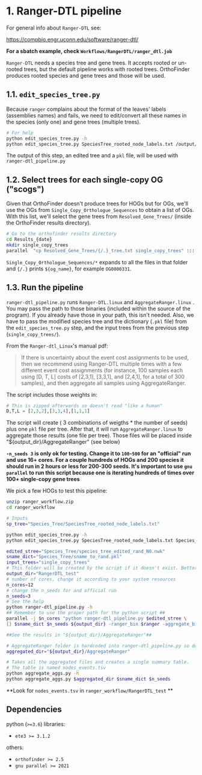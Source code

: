 # 1. Ranger-DTL pipeline

For general info about `Ranger-DTL`  see:

<https://compbio.engr.uconn.edu/software/ranger-dtl/>

**For a sbatch example, check `Workflows/RangerDTL/ranger_dtl.job`**

`Ranger-DTL` needs a species tree and gene trees. It  accepts rooted or un-rooted trees, 
but the default pipeline works with rooted trees. OrthoFinder produces rooted species and
gene trees and those will be used.

## 1.1. `edit_species_tree.py`

Because `ranger` complains about the format of the leaves' labels (assemblies names)
and fails, we need to edit/convert all these names in the species (only one) and gene trees (multiple trees).

```sh
# For help
python edit_species_tree.py -h
python edit_species_tree.py SpeciesTree_rooted_node_labels.txt /output/dir
```
The output of this step, an edited tree and a `pkl` file,  will be used with `ranger-dtl_pipeline.py`


## 1.2. Select trees for each single-copy OG ("scogs")

Given that OrthoFinder doesn't produce trees for HOGs but for OGs, we'll use the OGs from `Single_Copy_Orthologue_Sequences` to
obtain a list of OGs. With this list, we'll select the gene trees from `Resolved_Gene_Trees/` (inside the OrthoFinder results directory).


```sh
# Go to the orthofinder results directory
cd Results_{date}
mkdir single_copy_trees
parallel  "cp Resolved_Gene_Trees/{/.}_tree.txt single_copy_trees" ::: Single_Copy_Orthologue_Sequences/*
```

`Single_Copy_Orthologue_Sequences/*` expands to all the files in that folder and  `{/.}` prints `${og_name}`, for example `OG0000331`.

## 1.3. Run the pipeline

`ranger-dtl_pipeline.py` runs `Ranger-DTL.linux` and `AggregateRanger.linux` .
You may pass the path to those binaries  (included within the source of the program). If you already
have those in your path, this isn't needed. Also, we have to pass the modified species tree and the dictionary (`.pkl` 
file) from the `edit_species_tree.py` step, and the input trees from the previous step (`single_copy_trees/`).

From the `Ranger-dtl_Linux`'s manual pdf:

>If there is uncertainty about the event cost assignments to
be used, then we recommend using Ranger-DTL multiple times with a few different event cost
assignments (for instance, 100 samples each using [D, T, L] costs of [2,3,1], [3,3,1], and [2,4,1],
for a total of 300 samples), and then aggregate all samples using AggregateRanger.

The script includes those weights in:

```python
# This is zipped afterwards so doesn't read "like a human"
D,T,L = [2,3,2],[3,3,4],[1,1,1]
```

The script will create ( 3 combinations of weigths * the number of seeds) plus one `pkl` file per tree. After that,
it will run `AggregateRanger.linux` to aggregate those results (one file per tree). Those files will be placed
inside "${output_dir}/AggregateRanger" (see below)

**`-n_seeds 3` is only ok for testing. Change it to  `100`-`500` for an "official" run and use
16+ cores. For a couple hundreds of HOGs and 200 species it should run in 2 hours or less for 200-300 seeds. It's important to use `gnu parallel` 
to run this script because one is iterating hundreds of times over 100+ single-copy gene trees**

We pick a few HOGs to test this pipeline:

 ```sh
unzip ranger_workflow.zip
cd ranger_workflow

# Inputs
sp_tree="Species_Tree/SpeciesTree_rooted_node_labels.txt"

python edit_species_tree.py -h
python edit_species_tree.py SpeciesTree_rooted_node_labels.txt Species_Tree/

edited_stree="Species_Tree/species_tree_edited_rand_N0.nwk"
sname_dict="Species_Tree/sname_to_rand.pkl"
input_trees="single_copy_trees"
# This folder will be created by the script if it doesn't exist. Better if it doesn't exist (or empty)
output_dir="RangerDTL_test"
# number of cores, change it according to your system resources
n_cores=12
# change the n_seeds for and official run
n_seeds=3
# See the help
python ranger-dtl_pipeline.py -h
## Remember to use the proper path for the python script ##
parallel -j $n_cores "python ranger-dtl_pipeline.py $edited_stree \
 {} $sname_dict $n_seeds ${output_dir} -ranger_bin $ranger -aggregate_bin $aggregate" ::: ${input_trees}/*.txt

##See the results in "${output_dir}/AggregateRanger"##

# AggregateRanger folder is hardcoded into ranger-dtl_pipeline.py so don't change it
aggregated_dir="${output_dir}/AggregateRanger"

# Takes all the aggregated files and creates a single summary table.
# The table is named nodes_events.tsv
python aggregate_aggs.py -h
python aggregate_aggs.py $aggregated_dir $sname_dict $n_seeds
```

**Look for `nodes_events.tsv` in `ranger_workflow/RangerDTL_test` **

## Dependencies

python (`>=3.6`) libraries:

- `ete3 >= 3.1.2`

others:

- `orthofinder >= 2.5`
- `gnu parallel >= 2021`